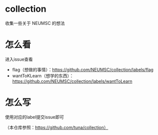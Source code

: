# collection
收集一些关于 NEUMSC 的想法

# 怎么看
进入issue查看

- flag（想做的事情）：https://github.com/NEUMSC/collection/labels/flag
- wantToKLearn（想学的东西）：https://github.com/NEUMSC/collection/labels/wantToLearn

# 怎么写
使用对应的label提交issue即可

（本仓库参照：https://github.com/tuna/collection）
